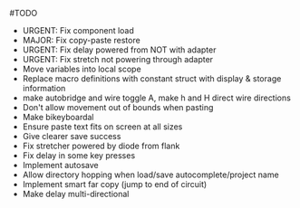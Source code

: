 #TODO
* URGENT: Fix component load
* MAJOR: Fix copy-paste restore
* URGENT: Fix delay powered from NOT with adapter
* URGENT: Fix stretch not powering through adapter
* Move variables into local scope
* Replace macro definitions with constant struct with display & storage information
* make autobridge and wire toggle A, make h and H direct wire directions
* Don't allow movement out of bounds when pasting
* Make bikeyboardal
* Ensure paste text fits on screen at all sizes
* Give clearer save success
* Fix stretcher powered by diode from flank
* Fix delay in some key presses
* Implement autosave
* Allow directory hopping when load/save autocomplete/project name
* Implement smart far copy (jump to end of circuit)
* Make delay multi-directional
